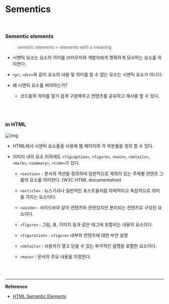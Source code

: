 # Sementics

<br>

### Sementic elements

> semetic elements = elements with a meaning

- 시멘틱 요소는 요소의 의미를 브라우저와 개발자에게 명확하게 묘사하는 요소를 의미한다.

- `<p>`, `<div>`와 같이 요소의 내용 및 의미를 알 수 없는 요소는 시멘틱 요소가 아니다.

- 왜 시멘틱 요소를 써야하는가?

  - 코드들의 의미를 알기 쉽게 구분해주고 컨텐츠를 공유하고 재사용 할 수 있다.

<br>

<br>

### in HTML

![img](https://www.w3schools.com/html/img_sem_elements.gif)

- HTML에서 시멘틱 요소들을 사용해 웹 페이지의 각 부분들을 정의 할 수 있다.

- 이미지 내의 요소 이외에도 `<figcaption>`, `<figure>`,  `<main>`,  `<details>`,  `<mark>`,  `<summary>`, `<time>`가 있다.

  - `<section>` : 문서의 섹션을 정의하며 일반적으로 제목이 있는 주제별 컨텐츠 그룹의 요소를 의미한다. (W3C HTML documentation)

  - `<article>` : 뉴스기사나 일반적인 포스트들처럼 자체적이고 독립적으로 의미를 가지는 요소이다.

  - `<aside>` : 사이드바와 같이 컨텐츠와 관련있지만 분리되는 컨텐츠로 구성된 요소이다.

  - `<figure>` : 그림, 표, 이미지 등과 같은 태그에 포함되는 내용의 요소이다.

  - `<figuration>` : `<figure>` 내부의 컨텐츠에 대한 부연 설명

  - `<details>` : 사용자가 열고 닫을 수 있는 부가적인 설명을 포함한 요소이다.

  - `<main>` : 문서의 주요 내용을 지정한다.

<br>

<br>

------

**Reference**

- [HTML Semantic Elements](https://www.w3schools.com/html/html5_semantic_elements.asp)